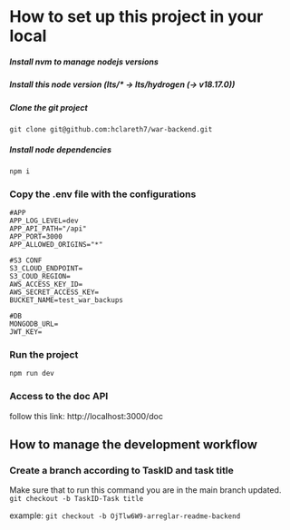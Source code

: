 # How to set up this project in your local

##### Install nvm to manage nodejs versions


##### Install this node version (lts/* -> lts/hydrogen (-> v18.17.0))

##### Clone the git project

`git clone git@github.com:hclareth7/war-backend.git`

##### Install node dependencies

`npm i`

### Copy the .env file with the configurations

```
#APP
APP_LOG_LEVEL=dev
APP_API_PATH="/api"
APP_PORT=3000
APP_ALLOWED_ORIGINS="*"

#S3 CONF
S3_CLOUD_ENDPOINT=
S3_COUD_REGION=
AWS_ACCESS_KEY_ID=
AWS_SECRET_ACCESS_KEY=
BUCKET_NAME=test_war_backups

#DB
MONGODB_URL=
JWT_KEY=
```

### Run the project

`npm run dev`

### Access to the doc API

follow this link: http://localhost:3000/doc


## How to manage the development workflow

### Create a branch according to TaskID and task title

Make sure that to run this command you are in the main branch updated.
`git checkout -b TaskID-Task title`

example: `git checkout -b OjTlw6W9-arreglar-readme-backend`
